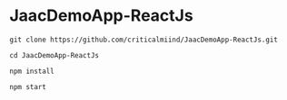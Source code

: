 # JaacDemoApp-ReactJs

```
git clone https://github.com/criticalmiind/JaacDemoApp-ReactJs.git
```

```
cd JaacDemoApp-ReactJs
```

```
npm install
```

```
npm start
```
